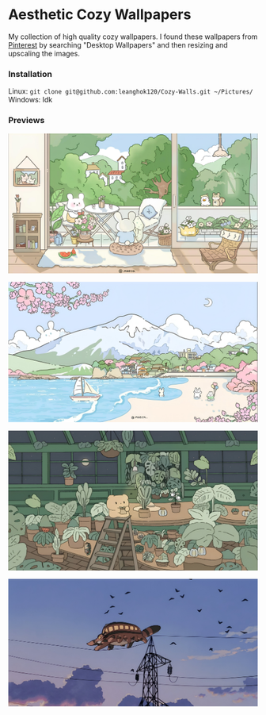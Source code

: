 # Aesthetic Cozy Wallpapers

My collection of high quality cozy wallpapers. I found these wallpapers from [Pinterest](https://pinterest.com) by searching "Desktop Wallpapers" and then resizing and upscaling the images.

### Installation

Linux: `git clone git@github.com:leanghok120/Cozy-Walls.git ~/Pictures/`
Windows: Idk

### Previews

![Cozy home](./landscapes/house-green.jpg)

![Cozy Beach with Mountain behind](./landscapes/cozy-beach-mountain.jpeg)

![Cozy Indoor Garden Dark](./landscapes/green-indoor-garden.jpg)

![Flying Thing](./misc/sky-flying-thing.jpeg)

